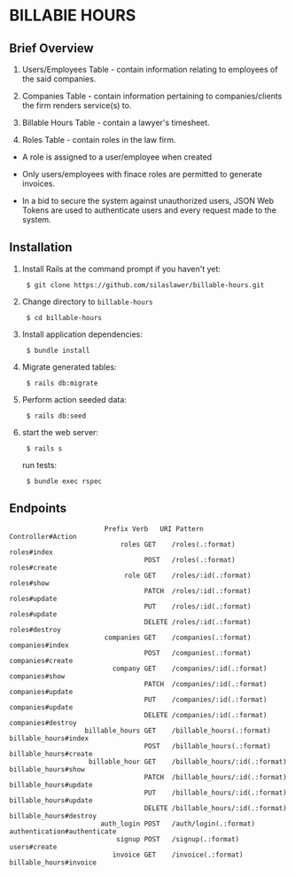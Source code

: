# BILLABlE HOURS

## Brief Overview
        
1. Users/Employees Table - contain information relating to employees of the said companies.

2. Companies Table - contain information pertaining to companies/clients the firm renders service(s) to.

3. Billable Hours Table - contain a lawyer's timesheet.

4. Roles Table - contain roles in the law firm.

- A role is assigned to a user/employee when created

- Only users/employees with finace roles are permitted to generate invoices.

- In a bid to secure the system against unauthorized users, JSON Web Tokens are used to authenticate users and every request made to the system.

## Installation

1. Install Rails at the command prompt if you haven't yet:

        $ git clone https://github.com/silaslawer/billable-hours.git

2. Change directory to `billable-hours` 

        $ cd billable-hours


3. Install application dependencies:

        $ bundle install

4. Migrate generated tables:

        $ rails db:migrate

5. Perform action seeded data:

        $ rails db:seed

6. start the web server:

        $ rails s

    run tests:

        $ bundle exec rspec

## Endpoints

<pre><code>                        Prefix Verb   URI Pattern                                                                              Controller#Action
                            roles GET    /roles(.:format)                                                                         roles#index
                                  POST   /roles(.:format)                                                                         roles#create
                             role GET    /roles/:id(.:format)                                                                     roles#show
                                  PATCH  /roles/:id(.:format)                                                                     roles#update
                                  PUT    /roles/:id(.:format)                                                                     roles#update
                                  DELETE /roles/:id(.:format)                                                                     roles#destroy
                        companies GET    /companies(.:format)                                                                     companies#index
                                  POST   /companies(.:format)                                                                     companies#create
                          company GET    /companies/:id(.:format)                                                                 companies#show
                                  PATCH  /companies/:id(.:format)                                                                 companies#update
                                  PUT    /companies/:id(.:format)                                                                 companies#update
                                  DELETE /companies/:id(.:format)                                                                 companies#destroy
                   billable_hours GET    /billable_hours(.:format)                                                                billable_hours#index
                                  POST   /billable_hours(.:format)                                                                billable_hours#create
                    billable_hour GET    /billable_hours/:id(.:format)                                                            billable_hours#show
                                  PATCH  /billable_hours/:id(.:format)                                                            billable_hours#update
                                  PUT    /billable_hours/:id(.:format)                                                            billable_hours#update
                                  DELETE /billable_hours/:id(.:format)                                                            billable_hours#destroy
                       auth_login POST   /auth/login(.:format)                                                                    authentication#authenticate
                           signup POST   /signup(.:format)                                                                        users#create
                          invoice GET    /invoice(.:format)                                                                       billable_hours#invoice
</code></pre>